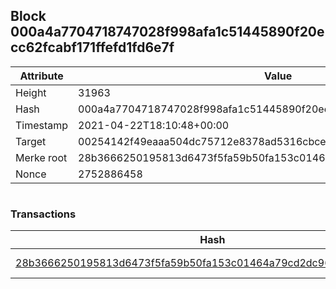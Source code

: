 ## Block 000a4a7704718747028f998afa1c51445890f20ecc62fcabf171ffefd1fd6e7f

Attribute | Value
--- | ---
Height | 31963
Hash | 000a4a7704718747028f998afa1c51445890f20ecc62fcabf171ffefd1fd6e7f
Timestamp | 2021-04-22T18:10:48+00:00
Target | 00254142f49eaaa504dc75712e8378ad5316cbcead634704b3734b6271167cc4
Merke root | 28b3666250195813d6473f5fa59b50fa153c01464a79cd2dc96dfc900529b25c
Nonce | 2752886458

```

```

### Transactions

Hash | Amount
--- | ---
[28b3666250195813d6473f5fa59b50fa153c01464a79cd2dc96dfc900529b25c](28b3666250195813d6473f5fa59b50fa153c01464a79cd2dc96dfc900529b25c.md) | 10.00000000 SKEPTI 
